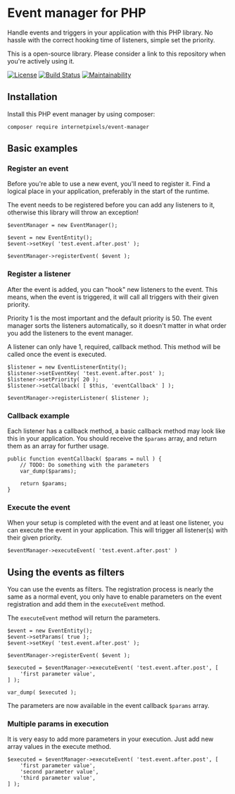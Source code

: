 # Event manager for PHP
Handle events and triggers in your application with this PHP library. No hassle with the correct hooking time of listeners, simple set the priority.

This is a open-source library. Please consider a link to this repository when you're actively using it.

[![License](https://camo.githubusercontent.com/cf76db379873b010c163f9cf1b5de4f5730b5a67/68747470733a2f2f6261646765732e66726170736f66742e636f6d2f6f732f6d69742f6d69742e7376673f763d313032)](https://github.com/internetpixels/event-manager)
[![Build Status](https://travis-ci.org/internetpixels/event-manager.svg)](https://travis-ci.org/internetpixels/event-manager)
[![Maintainability](https://api.codeclimate.com/v1/badges/2acca3dc3de3ffdef388/maintainability)](https://codeclimate.com/github/internetpixels/event-manager/maintainability)

## Installation
Install this PHP event manager by using composer:

	composer require internetpixels/event-manager

## Basic examples

### Register an event
Before you're able to use a new event, you'll need to register it. Find a logical place in your application, preferably in the start of the runtime. 

The event needs to be registered before you can add any listeners to it, otherwise this library will throw an exception!

	$eventManager = new EventManager();

	$event = new EventEntity();
	$event->setKey( 'test.event.after.post' );
	
	$eventManager->registerEvent( $event );

### Register a listener
After the event is added, you can "hook" new listeners to the event. This means, when the event is triggered, it will call all triggers with their given priority. 

Priority 1 is the most important and the default priority is 50. The event manager sorts the listeners automatically, so it doesn't matter in what order you add the listeners to the event manager.

A listener can only have 1, required, callback method. This method will be called once the event is executed.

	$listener = new EventListenerEntity();
	$listener->setEventKey( 'test.event.after.post' );
	$listener->setPriority( 20 );
	$listener->setCallback( [ $this, 'eventCallback' ] );
	
	$eventManager->registerListener( $listener );

### Callback example
Each listener has a callback method, a basic callback method may look like this in your application. You should receive the ``$params`` array, and return them as an array for further usage.

	public function eventCallback( $params = null ) {
		// TODO: Do something with the parameters
		var_dump($params);

		return $params;
	}

### Execute the event
When your setup is completed with the event and at least one listener, you can execute the event in your application. This will trigger all listener(s) with their given priority.

	$eventManager->executeEvent( 'test.event.after.post' )
	
## Using the events as filters
You can use the events as filters. The registration process is nearly the same as a normal event, you only have to enable parameters on the event registration and add them in the ``executeEvent`` method.

The ``executeEvent`` method will return the parameters.

	$event = new EventEntity();
	$event->setParams( true );
	$event->setKey( 'test.event.after.post' );
    	
	$eventManager->registerEvent( $event );

	$executed = $eventManager->executeEvent( 'test.event.after.post', [
		'first parameter value',
	] );
	
	var_dump( $executed );
	
The parameters are now available in the event callback ``$params`` array.

### Multiple params in execution
It is very easy to add more parameters in your execution. Just add new array values in the execute method.

	$executed = $eventManager->executeEvent( 'test.event.after.post', [
		'first parameter value',
		'second parameter value',
		'third parameter value',
	] );